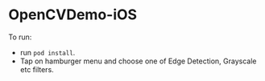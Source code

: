 # OpenCVDemo-iOS

To run:
- run `pod install`.
- Tap on hamburger menu and choose one of Edge Detection, Grayscale etc filters.
